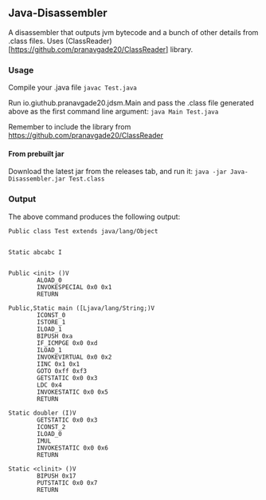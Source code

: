 ## Java-Disassembler
A disassembler that outputs jvm bytecode and a bunch of other details from .class files. Uses (ClassReader)[https://github.com/pranavgade20/ClassReader] library.

### Usage
Compile your .java file `javac Test.java`

Run io.giuthub.pranavgade20.jdsm.Main and pass the .class file generated above as the first command line argument: 
`java Main Test.java`

Remember to include the library from https://github.com/pranavgade20/ClassReader

#### From prebuilt jar
Download the latest jar from the releases tab, and run it: `java -jar Java-Disassembler.jar Test.class`

### Output
The above command produces the following output:
```
Public class Test extends java/lang/Object


Static abcabc I


Public <init> ()V
        ALOAD_0
        INVOKESPECIAL 0x0 0x1
        RETURN
        
Public,Static main ([Ljava/lang/String;)V
        ICONST_0
        ISTORE_1
        ILOAD_1
        BIPUSH 0xa
        IF_ICMPGE 0x0 0xd
        ILOAD_1
        INVOKEVIRTUAL 0x0 0x2
        IINC 0x1 0x1
        GOTO 0xff 0xf3
        GETSTATIC 0x0 0x3
        LDC 0x4
        INVOKESTATIC 0x0 0x5
        RETURN
        
Static doubler (I)V
        GETSTATIC 0x0 0x3
        ICONST_2
        ILOAD_0
        IMUL
        INVOKESTATIC 0x0 0x6
        RETURN
        
Static <clinit> ()V
        BIPUSH 0x17
        PUTSTATIC 0x0 0x7
        RETURN
        
```
